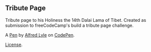 Tribute Page
------------
Tribute page to his Holiness the 14th Dalai Lama of Tibet.  Created as submission to freeCodeCamp's build a tribute page challenge.

A [Pen](https://codepen.io/alyle/pen/BwvLya) by [Alfred Lyle](https://codepen.io/alyle) on [CodePen](https://codepen.io).

[License](https://codepen.io/alyle/pen/BwvLya/license).